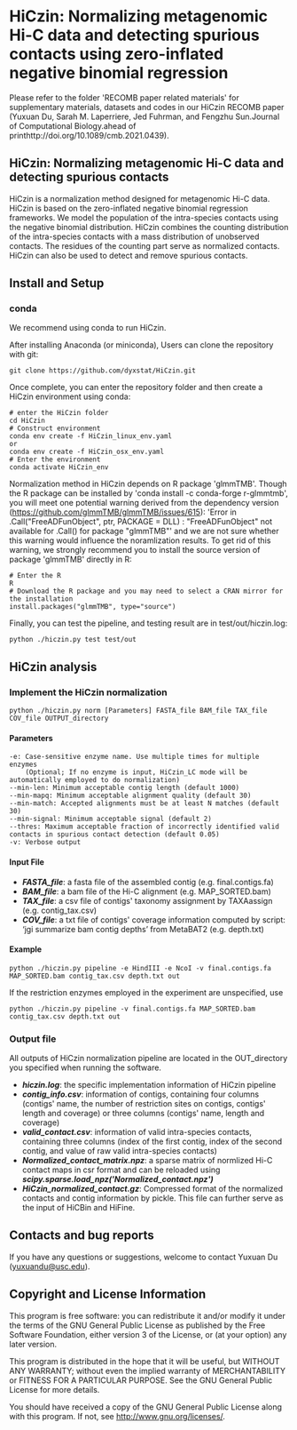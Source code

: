 # HiCzin: Normalizing metagenomic Hi-C data and detecting spurious contacts using zero-inflated negative binomial regression


Please refer to the folder 'RECOMB paper related materials' for supplementary materials, datasets and codes in our HiCzin RECOMB paper (Yuxuan Du, Sarah M. Laperriere, Jed Fuhrman, and Fengzhu Sun.Journal of Computational Biology.ahead of printhttp://doi.org/10.1089/cmb.2021.0439).



## HiCzin: Normalizing metagenomic Hi-C data and detecting spurious contacts
HiCzin is a normalization method designed for metagenomic Hi-C data. HiCzin is based on the zero-inflated negative binomial regression frameworks. We model the population of the intra-species contacts using the negative binomial distribution. HiCzin combines the counting distribution of the intra-species contacts with a mass distribution of unobserved contacts. The residues of the counting part serve as normalized contacts. HiCzin can also be used to detect and remove spurious contacts.

## Install and Setup
### conda
We recommend using conda to run HiCzin.

After installing Anaconda (or miniconda), Users can clone the repository with git:
```
git clone https://github.com/dyxstat/HiCzin.git
```

Once complete, you can enter the repository folder and then create a HiCzin environment using conda:
```
# enter the HiCzin folder
cd HiCzin
# Construct environment
conda env create -f HiCzin_linux_env.yaml 
or
conda env create -f HiCzin_osx_env.yaml
# Enter the environment
conda activate HiCzin_env
```

Normalization method in HiCzin depends on R package 'glmmTMB'. Though the R package can be installed by 'conda install -c conda-forge r-glmmtmb', you will meet one potential warning derived from the dependency version (https://github.com/glmmTMB/glmmTMB/issues/615): 'Error in .Call("FreeADFunObject", ptr, PACKAGE = DLL) : "FreeADFunObject" not available for .Call() for package "glmmTMB"' and we are not sure whether this warning would influence the noramlization results. To get rid of this warning, we strongly recommend you to install the source version of package 'glmmTMB' directly in R:

```
# Enter the R
R
# Download the R package and you may need to select a CRAN mirror for the installation
install.packages("glmmTMB", type="source")
```

Finally, you can test the pipeline, and testing result are in test/out/hiczin.log:
```
python ./hiczin.py test test/out
```


## HiCzin analysis
### Implement the HiCzin normalization
```
python ./hiczin.py norm [Parameters] FASTA_file BAM_file TAX_file COV_file OUTPUT_directory
```
#### Parameters
```
-e: Case-sensitive enzyme name. Use multiple times for multiple enzymes 
    (Optional; If no enzyme is input, HiCzin_LC mode will be automatically employed to do normalization)
--min-len: Minimum acceptable contig length (default 1000)
--min-mapq: Minimum acceptable alignment quality (default 30)
--min-match: Accepted alignments must be at least N matches (default 30)
--min-signal: Minimum acceptable signal (default 2)
--thres: Maximum acceptable fraction of incorrectly identified valid contacts in spurious contact detection (default 0.05)
-v: Verbose output
```
#### Input File

* ***FASTA_file***: a fasta file of the assembled contig (e.g. final.contigs.fa)
* ***BAM_file***: a bam file of the Hi-C alignment (e.g. MAP_SORTED.bam)
* ***TAX_file***: a csv file of contigs' taxonomy assignment by TAXAassign (e.g. contig_tax.csv)
* ***COV_file***: a txt file of contigs' coverage information computed by script: ‘jgi summarize bam contig depths’ from MetaBAT2 (e.g. depth.txt)


#### Example
```
python ./hiczin.py pipeline -e HindIII -e NcoI -v final.contigs.fa MAP_SORTED.bam contig_tax.csv depth.txt out
```
If the restriction enzymes employed in the experiment are unspecified, use
```
python ./hiczin.py pipeline -v final.contigs.fa MAP_SORTED.bam contig_tax.csv depth.txt out
```


### Output file
All outputs of HiCzin normalization pipeline are located in the OUT_directory you specified when running the software. 

* ***hiczin.log***: the specific implementation information of HiCzin pipeline
* ***contig_info.csv***: information of contigs, containing four columns (contigs' name, the number of restriction sites on contigs, contigs' length 
and coverage) or three columns (contigs' name, length and coverage)
* ***valid_contact.csv***: information of valid intra-species contacts, containing three columns (index of the first contig, index of the second contig, and value of raw valid  intra-species contacts)
* ***Normalized_contact_matrix.npz***: a sparse matrix of normlized Hi-C contact maps in csr format and can be reloaded using ***scipy.sparse.load_npz('Normalized_contact.npz')***
* ***HiCzin_normalized_contact.gz***: Compressed format of the normalized contacts and contig information by pickle. This file can further serve as the input of HiCBin and HiFine.


## Contacts and bug reports
If you have any questions or suggestions, welcome to contact Yuxuan Du (yuxuandu@usc.edu).


## Copyright and License Information
This program is free software: you can redistribute it and/or modify it under the terms of the GNU General Public License as published by the Free Software Foundation, either version 3 of the License, or (at your option) any later version.

This program is distributed in the hope that it will be useful, but WITHOUT ANY WARRANTY; without even the implied warranty of MERCHANTABILITY or FITNESS FOR A PARTICULAR PURPOSE. See the GNU General Public License for more details.

You should have received a copy of the GNU General Public License along with this program. If not, see http://www.gnu.org/licenses/.







